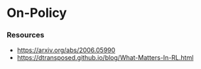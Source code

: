 # On-Policy

### Resources

- https://arxiv.org/abs/2006.05990
- https://dtransposed.github.io/blog/What-Matters-In-RL.html